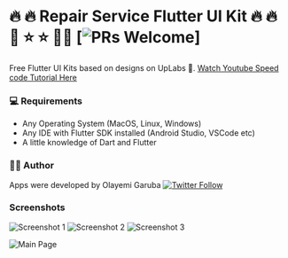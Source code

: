 # 🔥 🔥 Repair Service Flutter UI Kit 🔥 🔥 💫 ⭐️ ⭐️ 👨‍💻 [![PRs Welcome](https://img.shields.io/badge/PRs-welcome-brightgreen.svg?style=flat-square)]
Free Flutter UI Kits based on designs on UpLabs 💓. <a href="https://www.youtube.com/watch?v=iDgFwzmO1SU">Watch Youtube Speed code Tutorial Here</a>




### 💻 Requirements

- Any Operating System (MacOS, Linux, Windows)
- Any IDE with Flutter SDK installed (Android Studio, VSCode etc)
- A little knowledge of Dart and Flutter

### 👨‍💻 Author

Apps were developed by Olayemi Garuba [![Twitter Follow](https://img.shields.io/twitter/follow/iam_olayemii.svg?style=social)](https://twitter.com/iam_olayemii)


### Screenshots

![Screenshot 1](https://res.cloudinary.com/olayemii/image/upload/v1612254706/assets/coffee-1_y5esjx.jpg) ![Screenshot 2](https://res.cloudinary.com/olayemii/image/upload/v1612254706/assets/coffee-2_ltg009.jpg) ![Screenshot 3](https://res.cloudinary.com/olayemii/image/upload/v1612254708/assets/coffee-3_wuo8gf.jpg)

![Main Page](https://res.cloudinary.com/olayemii/image/upload/v1612254707/assets/coffee-main_ixxpyv.jpg)

